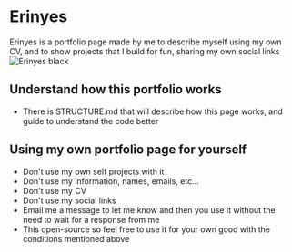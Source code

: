 # Erinyes
Erinyes is a portfolio page made by me to describe myself using my own CV, and to show projects that I build for fun, sharing my own social links
![Erinyes black](https://user-images.githubusercontent.com/59801428/106217926-91168580-61d6-11eb-8d2f-9dade093a6f7.jpg)

## Understand how this portfolio works
- There is STRUCTURE.md that will describe how this page works, and guide to understand the code better

## Using my own portfolio page for yourself
- Don't use my own self projects with it
- Don't use my information, names, emails, etc...
- Don't use my CV
- Don't use my social links
- Email me a message to let me know and then you use it without the need to wait for a response from me
- This open-source so feel free to use it for your own good with the conditions mentioned above
